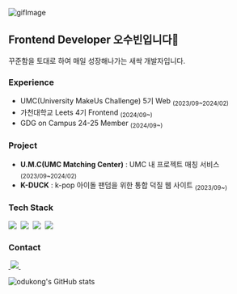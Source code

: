 ![gifImage](https://github.com/odukong/odukong/assets/91336314/284bb5a5-7969-4f01-9716-c8291afdf3f4)


## Frontend Developer 오수빈입니다🐤
꾸준함을 토대로 하여 매일 성장해나가는 새싹 개발자입니다.

### Experience
- UMC(University MakeUs Challenge) 5기 Web <sub>(2023/09~2024/02)</sub>
- 가천대학교 Leets 4기 Frontend <sub>(2024/09~)</sub>
- GDG on Campus 24-25 Member <sub>(2024/09~)</sub>

### Project
- **U.M.C(UMC Matching Center)** : UMC 내 프로젝트 매칭 서비스 <sub>(2023/09~2024/02)</sub> 
- **K-DUCK** : k-pop 아이돌 팬덤을 위한 통합 덕질 웹 사이트 <sub>(2023/09~)</sub>

### Tech Stack
<img src="https://img.shields.io/badge/javascript-F7DF1E.svg?style=for-the-badge&logo=javascript&logoColor=20232a" />&nbsp;
<img src="https://img.shields.io/badge/html5-E34F26.svg?style=for-the-badge&logo=html5&logoColor=white" />&nbsp;
<img src="https://img.shields.io/badge/css3-1572B6.svg?style=for-the-badge&logo=css3&logoColor=white" />&nbsp;
<img src="https://img.shields.io/badge/react-20232a.svg?style=for-the-badge&logo=react&logoColor=61DAFB" />&nbsp;

### Contact
<a href="ohbin1017@gmail.com">
    &nbsp;<img
      src="https://img.shields.io/badge/ohbin1017@gmail.com-D14836?style=for-the-badge&logo=gmail&logoColor=white"/>&nbsp
</a>
<br/>

![odukong's GitHub stats](https://github-readme-stats.vercel.app/api?username=odukong&show_icons=true&theme=radical) &nbsp;
